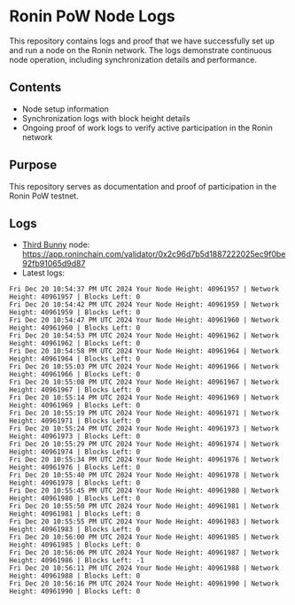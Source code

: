 # Ronin PoW Node Logs

This repository contains logs and proof that we have successfully set up and run a node on the Ronin network. The logs demonstrate continuous node operation, including synchronization details and performance.

## Contents

- Node setup information
- Synchronization logs with block height details
- Ongoing proof of work logs to verify active participation in the Ronin network

## Purpose

This repository serves as documentation and proof of participation in the Ronin PoW testnet.

## Logs

- [Third Bunny](https://thirdbunny.xyz/) node: https://app.roninchain.com/validator/0x2c96d7b5d1887222025ec9f0be92fb91065d9d87
- Latest logs:
```
Fri Dec 20 10:54:37 PM UTC 2024 Your Node Height: 40961957 | Network Height: 40961957 | Blocks Left: 0
Fri Dec 20 10:54:42 PM UTC 2024 Your Node Height: 40961959 | Network Height: 40961959 | Blocks Left: 0
Fri Dec 20 10:54:47 PM UTC 2024 Your Node Height: 40961960 | Network Height: 40961960 | Blocks Left: 0
Fri Dec 20 10:54:53 PM UTC 2024 Your Node Height: 40961962 | Network Height: 40961962 | Blocks Left: 0
Fri Dec 20 10:54:58 PM UTC 2024 Your Node Height: 40961964 | Network Height: 40961964 | Blocks Left: 0
Fri Dec 20 10:55:03 PM UTC 2024 Your Node Height: 40961966 | Network Height: 40961966 | Blocks Left: 0
Fri Dec 20 10:55:08 PM UTC 2024 Your Node Height: 40961967 | Network Height: 40961967 | Blocks Left: 0
Fri Dec 20 10:55:14 PM UTC 2024 Your Node Height: 40961969 | Network Height: 40961969 | Blocks Left: 0
Fri Dec 20 10:55:19 PM UTC 2024 Your Node Height: 40961971 | Network Height: 40961971 | Blocks Left: 0
Fri Dec 20 10:55:24 PM UTC 2024 Your Node Height: 40961973 | Network Height: 40961973 | Blocks Left: 0
Fri Dec 20 10:55:29 PM UTC 2024 Your Node Height: 40961974 | Network Height: 40961974 | Blocks Left: 0
Fri Dec 20 10:55:34 PM UTC 2024 Your Node Height: 40961976 | Network Height: 40961976 | Blocks Left: 0
Fri Dec 20 10:55:40 PM UTC 2024 Your Node Height: 40961978 | Network Height: 40961978 | Blocks Left: 0
Fri Dec 20 10:55:45 PM UTC 2024 Your Node Height: 40961980 | Network Height: 40961980 | Blocks Left: 0
Fri Dec 20 10:55:50 PM UTC 2024 Your Node Height: 40961981 | Network Height: 40961981 | Blocks Left: 0
Fri Dec 20 10:55:55 PM UTC 2024 Your Node Height: 40961983 | Network Height: 40961983 | Blocks Left: 0
Fri Dec 20 10:56:00 PM UTC 2024 Your Node Height: 40961985 | Network Height: 40961985 | Blocks Left: 0
Fri Dec 20 10:56:06 PM UTC 2024 Your Node Height: 40961987 | Network Height: 40961986 | Blocks Left: -1
Fri Dec 20 10:56:11 PM UTC 2024 Your Node Height: 40961988 | Network Height: 40961988 | Blocks Left: 0
Fri Dec 20 10:56:16 PM UTC 2024 Your Node Height: 40961990 | Network Height: 40961990 | Blocks Left: 0
```
